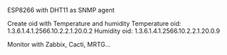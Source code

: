 ESP8266 with DHT11 as SNMP agent

Create oid with Temperature and humidity
Temperature oid: 1.3.6.1.4.1.2566.10.2.2.1.20.0.2
Humidity oid: 1.3.6.1.4.1.2566.10.2.2.1.20.0.9

Monitor with Zabbix, Cacti, MRTG...